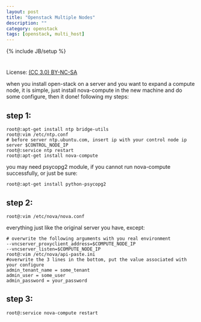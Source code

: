 ```yaml
---
layout: post
title: "Openstack Multiple Nodes"
description: ""
category: openstack
tags: [openstack, multi_host]
---
```

{% include JB/setup %}
#
License: [(CC 3.0) BY-NC-SA](http://creativecommons.org/licenses/by-nc-sa/3.0/)

when you install open-stack on a server and you want to expand a compute node,
it is simple, just install nova-compute in the new machine and do some configure, then it done! following my steps:
## step 1:

    root@:apt-get install ntp bridge-utils
    root@:vim /etc/ntp.conf
    # before server ntp.ubuntu.com, insert ip with your control node ip
    server $CONTROL_NODE_IP
    root@:service ntp restart
    root@:apt-get install nova-compute

you may need psycopg2 module, if you cannot run nova-compute successfully, or just be sure:

    root@:apt-get install python-psycopg2

## step 2:

    root@:vim /etc/nova/nova.conf

everything just like the original server you have, except:

    # overwrite the following arguments with you real environment
    --vncserver_proxyclient_address=$COMPUTE_NODE_IP
    --vncserver_listen=$COMPUTE_NODE_IP
    root@:vim /etc/nova/api-paste.ini
    #overwrite the 3 lines in the bottom, put the value associated with your configure
    admin_tenant_name = some_tenant
    admin_user = some_user
    admin_password = your_password

## step 3:

    root@:service nova-compute restart
